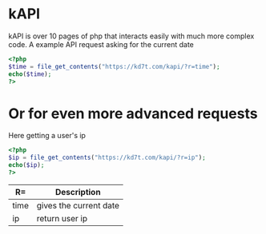# kAPI
kAPI is over 10 pages of php that interacts easily with much more complex code.
A example API request asking for the current date
```php
<?php
$time = file_get_contents("https://kd7t.com/kapi/?r=time");
echo($time);
?>
```
#  Or for even more advanced requests
Here getting a user's ip
```php
<?php
$ip = file_get_contents("https://kd7t.com/kapi/?r=ip");
echo($ip);
?>
```

| R=| Description |
| --- | --- |
| time | gives the current date |
| ip| return user ip |
